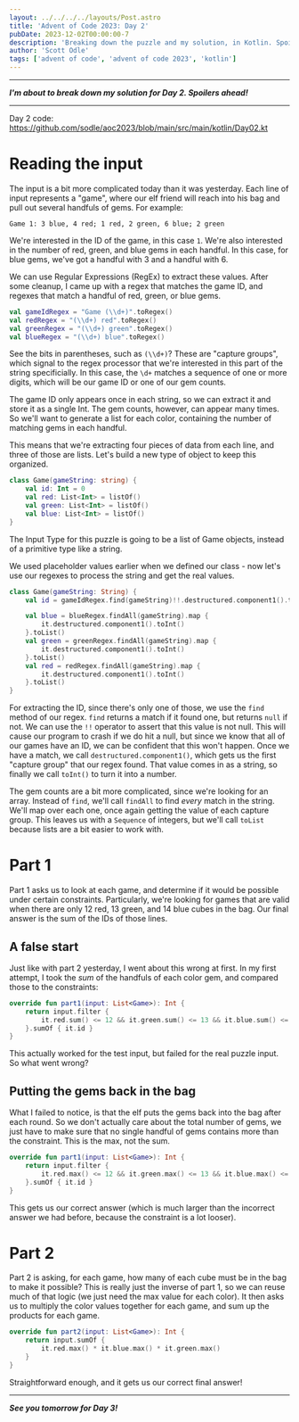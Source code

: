 ```yaml
---
layout: ../../../../layouts/Post.astro
title: 'Advent of Code 2023: Day 2'
pubDate: 2023-12-02T00:00:00-7
description: 'Breaking down the puzzle and my solution, in Kotlin. Spoilers.'
author: 'Scott Odle'
tags: ['advent of code', 'advent of code 2023', 'kotlin']
---
```


---

**_I'm about to break down my solution for Day 2. Spoilers ahead!_**

---
Day 2 code: https://github.com/sodle/aoc2023/blob/main/src/main/kotlin/Day02.kt 

# Reading the input

The input is a bit more complicated today than it was yesterday. Each line of input represents a "game", where our elf friend will reach into his bag and pull out several handfuls of gems. For example:
```
Game 1: 3 blue, 4 red; 1 red, 2 green, 6 blue; 2 green
```

We're interested in the ID of the game, in this case `1`. We're also interested in the number of red, green, and blue gems in each handful. In this case, for blue gems, we've got a handful with 3 and a handful with 6.

We can use Regular Expressions (RegEx) to extract these values. After some cleanup, I came up with a regex that matches the game ID, and regexes that match a handful of red, green, or blue gems.
```kotlin
val gameIdRegex = "Game (\\d+)".toRegex()
val redRegex = "(\\d+) red".toRegex()
val greenRegex = "(\\d+) green".toRegex()
val blueRegex = "(\\d+) blue".toRegex()
```
See the bits in parentheses, such as `(\\d+)`? These are "capture groups", which signal to the regex processor that we're interested in this part of the string specificially. In this case, the `\d+` matches a sequence of one or more digits, which will be our game ID or one of our gem counts.

The game ID only appears once in each string, so we can extract it and store it as a single Int. The gem counts, however, can appear many times. So we'll want to generate a list for each color, containing the number of matching gems in each handful.

This means that we're extracting four pieces of data from each line, and three of those are lists. Let's build a new type of object to keep this organized.
```kotlin
class Game(gameString: string) {
    val id: Int = 0
    val red: List<Int> = listOf()
    val green: List<Int> = listOf()
    val blue: List<Int> = listOf()
}
```
The Input Type for this puzzle is going to be a list of Game objects, instead of a primitive type like a string.

We used placeholder values earlier when we defined our class - now let's use our regexes to process the string and get the real values.
```kotlin
class Game(gameString: String) {
    val id = gameIdRegex.find(gameString)!!.destructured.component1().toInt()

    val blue = blueRegex.findAll(gameString).map {
        it.destructured.component1().toInt()
    }.toList()
    val green = greenRegex.findAll(gameString).map {
        it.destructured.component1().toInt()
    }.toList()
    val red = redRegex.findAll(gameString).map {
        it.destructured.component1().toInt()
    }.toList()
}
```
For extracting the ID, since there's only one of those, we use the `find` method of our regex. `find` returns a match if it found one, but returns `null` if not. We can use the `!!` operator to assert that this value is not null. This will cause our program to crash if we do hit a null, but since we know that all of our games have an ID, we can be confident that this won't happen. Once we have a match, we call `destructured.component1()`, which gets us the first "capture group" that our regex found. That value comes in as a string, so finally we call `toInt()` to turn it into a number.

The gem counts are a bit more complicated, since we're looking for an array. Instead of `find`, we'll call `findAll` to find _every_ match in the string. We'll map over each one, once again getting the value of each capture group. This leaves us with a `Sequence` of integers, but we'll call `toList` because lists are a bit easier to work with.

# Part 1
Part 1 asks us to look at each game, and determine if it would be possible under certain constraints. Particularly, we're looking for games that are valid when there are only 12 red, 13 green, and 14 blue cubes in the bag. Our final answer is the sum of the IDs of those lines.

## A false start
Just like with part 2 yesterday, I went about this wrong at first. In my first attempt, I took the _sum_ of the handfuls of each color gem, and compared those to the constraints:
```kotlin
override fun part1(input: List<Game>): Int {
    return input.filter {
        it.red.sum() <= 12 && it.green.sum() <= 13 && it.blue.sum() <= 14
    }.sumOf { it.id }
}
```
This actually worked for the test input, but failed for the real puzzle input. So what went wrong?

## Putting the gems back in the bag
What I failed to notice, is that the elf puts the gems back into the bag after each round. So we don't actually care about the total number of gems, we just have to make sure that no single handful of gems contains more than the constraint. This is the max, not the sum.
```kotlin
override fun part1(input: List<Game>): Int {
    return input.filter {
        it.red.max() <= 12 && it.green.max() <= 13 && it.blue.max() <= 14
    }.sumOf { it.id }
}
```
This gets us our correct answer (which is much larger than the incorrect answer we had before, because the constraint is a lot looser).

# Part 2
Part 2 is asking, for each game, how many of each cube must be in the bag to make it possible? This is really just the inverse of part 1, so we can reuse much of that logic (we just need the max value for each color). It then asks us to multiply the color values together for each game, and sum up the products for each game.
```kotlin
override fun part2(input: List<Game>): Int {
    return input.sumOf {
        it.red.max() * it.blue.max() * it.green.max()
    }
}
```
Straightforward enough, and it gets us our correct final answer!

---

**_See you tomorrow for Day 3!_**
